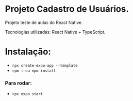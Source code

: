 # Projeto Cadastro de Usuários.

Projeto teste de aulas do React Native.

Tecnologias utilizadas: React Native + TypeScript.

# Instalação:

- `npx create-expo-app --template`
- `npm i ou npm install`

### Para rodar:

- `npx expo start`

